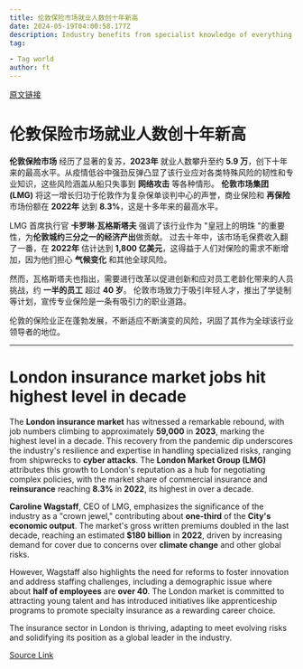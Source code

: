 ```yaml
---
title: 伦敦保险市场就业人数创十年新高
date: 2024-05-19T04:00:58.177Z
description: Industry benefits from specialist knowledge of everything from shipwrecks to cyber attacks
tag: 

- Tag world
author: ft
---
```


[原文链接](https://ft.com/content/886e573f-aaa5-492e-aa61-982fef730c3a)

# 伦敦保险市场就业人数创十年新高 

**伦敦保险市场** 经历了显著的复苏，**2023年** 就业人数攀升至约 **5.9 万**，创下十年来的最高水平。从疫情低谷中强劲反弹凸显了该行业应对各类特殊风险的韧性和专业知识，这些风险涵盖从船只失事到 **网络攻击** 等各种情形。 **伦敦市场集团 (LMG)** 将这一增长归功于伦敦作为复杂保单谈判中心的声誉，商业保险和 **再保险** 市场份额在 **2022年** 达到 **8.3%**，这是十多年来的最高水平。 

LMG 首席执行官 **卡罗琳·瓦格斯塔夫** 强调了该行业作为 "皇冠上的明珠 "的重要性，为**伦敦城约三分之一的经济产出**做贡献。 过去十年中，该市场毛保费收入翻了一番，在 **2022年** 估计达到 **1,800 亿美元**，这得益于人们对保险的需求不断增加，因为他们担心 **气候变化** 和其他全球风险。 

然而，瓦格斯塔夫也指出，需要进行改革以促进创新和应对员工老龄化带来的人员挑战，约 **一半的员工** 超过 **40 岁**。 伦敦市场致力于吸引年轻人才，推出了学徒制等计划，宣传专业保险是一条有吸引力的职业道路。 

伦敦的保险业正在蓬勃发展，不断适应不断演变的风险，巩固了其作为全球该行业领导者的地位。

---

# London insurance market jobs hit highest level in decade 

The **London insurance market** has witnessed a remarkable rebound, with job numbers climbing to approximately **59,000** in **2023**, marking the highest level in a decade. This recovery from the pandemic dip underscores the industry's resilience and expertise in handling specialized risks, ranging from shipwrecks to **cyber attacks**. The **London Market Group (LMG)** attributes this growth to London's reputation as a hub for negotiating complex policies, with the market share of commercial insurance and **reinsurance** reaching **8.3%** in **2022**, its highest in over a decade. 

**Caroline Wagstaff**, CEO of LMG, emphasizes the significance of the industry as a "crown jewel," contributing about **one-third** of the **City's economic output**. The market's gross written premiums doubled in the last decade, reaching an estimated **$180 billion** in **2022**, driven by increasing demand for cover due to concerns over **climate change** and other global risks. 

However, Wagstaff also highlights the need for reforms to foster innovation and address staffing challenges, including a demographic issue where about **half of employees** are **over 40**. The London market is committed to attracting young talent and has introduced initiatives like apprenticeship programs to promote specialty insurance as a rewarding career choice. 

The insurance sector in London is thriving, adapting to meet evolving risks and solidifying its position as a global leader in the industry.

[Source Link](https://ft.com/content/886e573f-aaa5-492e-aa61-982fef730c3a)

